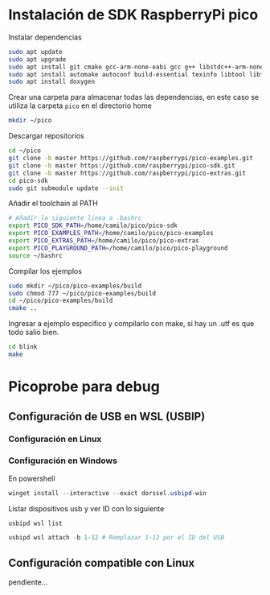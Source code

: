 # Instalación de SDK RaspberryPi pico

Instalar dependencias

```sh
sudo apt update
sudo apt upgrade
sudo apt install git cmake gcc-arm-none-eabi gcc g++ libstdc++-arm-none-eabi-newlib libnewlib-arm-none-eabi
sudo apt install automake autoconf build-essential texinfo libtool libftdi-dev libusb-1.0-0-dev
sudo apt install doxygen
```

Crear una carpeta para almacenar todas las dependencias, en este caso se utiliza la carpeta `pico` en el directorio home

```sh
mkdir ~/pico
```

Descargar repositorios

```sh
cd ~/pico
git clone -b master https://github.com/raspberrypi/pico-examples.git
git clone -b master https://github.com/raspberrypi/pico-sdk.git
git clone -b master https://github.com/raspberrypi/pico-extras.git
cd pico-sdk
sudo git submodule update --init
```

Añadir el toolchain al PATH

```sh
# Añadir la siguiente linea a .bashrc
export PICO_SDK_PATH=/home/camilo/pico/pico-sdk
export PICO_EXAMPLES_PATH=/home/camilo/pico/pico-examples
export PICO_EXTRAS_PATH=/home/camilo/pico/pico-extras
export PICO_PLAYGROUND_PATH=/home/camilo/pico/pico-playground
source ~/bashrc
```

Compilar los ejemplos

```sh
sudo mkdir ~/pico/pico-examples/build
sudo chmod 777 ~/pico/pico-examples/build
cd ~/pico/pico-examples/build
cmake ..
```

Ingresar a ejemplo especifico y compilarlo con make, si hay un .utf es que todo salio bien.

```sh
cd blink
make
```

# Picoprobe para debug


## Configuración de USB en WSL (USBIP)

### Configuración en Linux


### Configuración en Windows

En powershell

```powershell
winget install --interactive --exact dorssel.usbipd-win
```

Listar dispositivos usb y ver ID con lo siguiente

```powershell
usbipd wsl list
```

```powershell
usbipd wsl attach -b 1-12 # Remplazar 1-12 por el ID del USB
```

## Configuración compatible con Linux

pendiente...